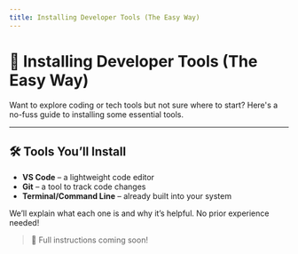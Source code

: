 ```yaml
---
title: Installing Developer Tools (The Easy Way)
---
```


# 🧰 Installing Developer Tools (The Easy Way)

Want to explore coding or tech tools but not sure where to start? Here's a no-fuss guide to installing some essential tools.

---

## 🛠 Tools You’ll Install

- **VS Code** – a lightweight code editor
- **Git** – a tool to track code changes
- **Terminal/Command Line** – already built into your system

We’ll explain what each one is and why it’s helpful. No prior experience needed!

> 🚧 Full instructions coming soon!
